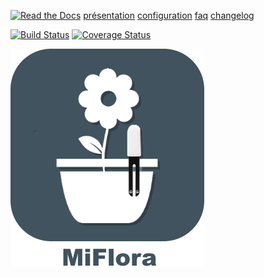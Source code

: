 [![Read the Docs](https://img.shields.io/readthedocs/pip.svg)](docs/fr_FR/presentation.md) 
[présentation](docs/fr_FR/presentation.md) [configuration](docs/fr_FR/configuration.md) [faq](docs/fr_FR/faq.md) [changelog](docs/fr_FR/changelog.md)

[![Build Status](https://travis-ci.org/rjullien/plugin-MiFlora.svg?branch=master)](https://travis-ci.org/rjullien/plugin-MiFlora)  [![Coverage Status](https://coveralls.io/repos/github/rjullien/plugin-MiFlora/badge.svg?branch=master)](https://coveralls.io/github/rjullien/plugin-MiFlora?branch=master)

[![Read the Docs](plugin_info/MiFlora_icon.png)](https://jeedom-plugins-extra.github.io/plugin-MiFlora)
